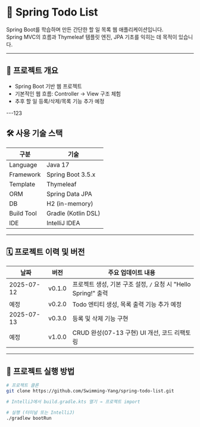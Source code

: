 # 📝 Spring Todo List

Spring Boot를 학습하며 만든 간단한 할 일 목록 웹 애플리케이션입니다.  
Spring MVC의 흐름과 Thymeleaf 템플릿 엔진, JPA 기초를 익히는 데 목적이 있습니다.

---

## 🚀 프로젝트 개요

- Spring Boot 기반 웹 프로젝트
- 기본적인 웹 흐름: Controller → View 구조 체험
- 추후 할 일 등록/삭제/목록 기능 추가 예정

---123

## 🛠 사용 기술 스택

| 구분        | 기술                       |
|-------------|----------------------------|
| Language    | Java 17                    |
| Framework   | Spring Boot 3.5.x          |
| Template    | Thymeleaf                  |
| ORM         | Spring Data JPA            |
| DB          | H2 (in-memory)             |
| Build Tool  | Gradle (Kotlin DSL)        |
| IDE         | IntelliJ IDEA              |

---

## 🗓 프로젝트 이력 및 버전

| 날짜         | 버전     | 주요 업데이트 내용                                            |
|--------------|----------|---------------------------------------------------------------|
| 2025-07-12   | v0.1.0   | 프로젝트 생성, 기본 구조 설정, `/` 요청 시 "Hello Spring!" 출력 |
| 예정          | v0.2.0   | Todo 엔티티 생성, 목록 출력 기능 추가 예정                     |
| 2025-07-13   | v0.3.0   | 등록 및 삭제 기능 구현                                 |
| 예정          | v1.0.0   | CRUD 완성(07-13 구현) UI 개선, 코드 리팩토링                            |
---

## 📂 프로젝트 실행 방법

```bash
# 프로젝트 클론
git clone https://github.com/Swimming-Yang/spring-todo-list.git

# IntelliJ에서 build.gradle.kts 열기 → 프로젝트 import

# 실행 (터미널 또는 IntelliJ)
./gradlew bootRun
